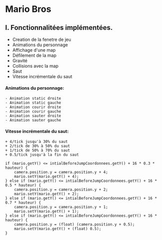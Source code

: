 # Mario Bros
   
 ## I. Fonctionnalitées implémentées.  
   
- Creation de la fenetre de jeu  
- Animations du personnage  
- Affichage d'une map  
- Défilement de la map  
- Gravité  
- Collisions avec la map  
- Saut
- Vitesse incrémentale du saut
#### Animations du personnage:  
    - Animation static droite  
    - Animation static gauche  
    - Animation courir droite  
    - Animation courir gauche  
    - Animation sauter droite  
    - Animation sauter gauche  
#### Vitesse incrémentale du saut:  
    + 4/tick jusqu'à 30% du saut  
    + 2/tick de 30% à 50% du saut  
    + 1/tick de 50% à 70% du saut  
    + 0.5/tick jusqu'à la fin du saut  
    
```
if (mario.getY() <= intialBeforeJumpCoordonnees.getY() + 16 * 0.3 * hauteur) {  
	camera.position.y = camera.position.y + 4;  
	mario.setY(mario.getY() + 4);  
} else if (mario.getY() <= intialBeforeJumpCoordonnees.getY() + 16 * 0.5 * hauteur) {  
	camera.position.y = camera.position.y + 2;  
	mario.setY(mario.getY() + 2);  
} else if (mario.getY() <= intialBeforeJumpCoordonnees.getY() + 16 * 0.7 * hauteur) {  
	camera.position.y = camera.position.y + 1;  
	mario.setY(mario.getY() + 1);  
} else if (mario.getY() <= intialBeforeJumpCoordonnees.getY() + 16 * hauteur) {  
	camera.position.y = (float) (camera.position.y + 0.5);  
	mario.setY(mario.getY() + (float) 0.5);  
}
```